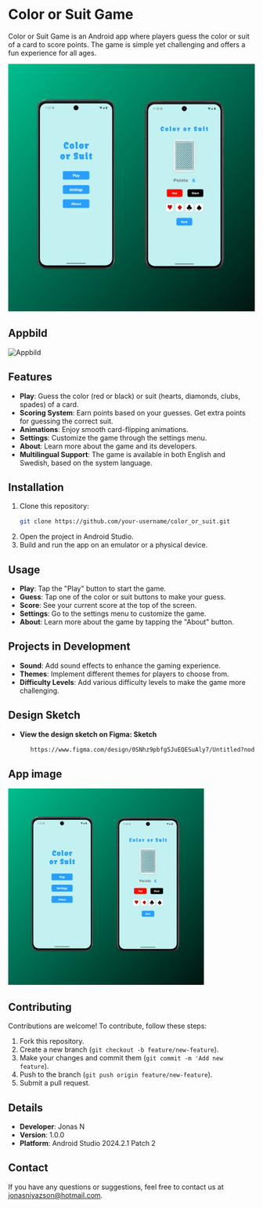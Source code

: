 
# Color or Suit Game

Color or Suit Game is an Android app where players guess the color or suit of a card to score points. The game is simple yet challenging and offers a fun experience for all ages.

![Color or Suit Game App](https://github.com/Jonasodiq/Color_or_suit/blob/main/app-img.jpg)

## Appbild

<img src="path/to/app_image.png" alt="Appbild" width="400" height="400">

## Features

- **Play**: Guess the color (red or black) or suit (hearts, diamonds, clubs, spades) of a card.
- **Scoring System**: Earn points based on your guesses. Get extra points for guessing the correct suit.
- **Animations**: Enjoy smooth card-flipping animations.
- **Settings**: Customize the game through the settings menu.
- **About**: Learn more about the game and its developers.
- **Multilingual Support**: The game is available in both English and Swedish, based on the system language.

## Installation

1. Clone this repository:
    ```bash
    git clone https://github.com/your-username/color_or_suit.git
    ```
2. Open the project in Android Studio.
3. Build and run the app on an emulator or a physical device.

## Usage

- **Play**: Tap the "Play" button to start the game.
- **Guess**: Tap one of the color or suit buttons to make your guess.
- **Score**: See your current score at the top of the screen.
- **Settings**: Go to the settings menu to customize the game.
- **About**: Learn more about the game by tapping the "About" button.

## Projects in Development

- **Sound**: Add sound effects to enhance the gaming experience.
- **Themes**: Implement different themes for players to choose from.
- **Difficulty Levels**: Add various difficulty levels to make the game more challenging.

## Design Sketch

- **View the design sketch on Figma: Sketch**
   ```bash
      https://www.figma.com/design/0SNhz9pbfg5JuEQESuAly7/Untitled?node-id=0-1&t=euFXdwTPnThEPwEb-1

## App image
<img src="https://github.com/Jonasodiq/Color_or_suit/blob/main/app-img.jpg" alt="Appbild" width="400" height="400">

## Contributing

Contributions are welcome! To contribute, follow these steps:

1. Fork this repository.
2. Create a new branch (`git checkout -b feature/new-feature`).
3. Make your changes and commit them (`git commit -m 'Add new feature`).
4. Push to the branch (`git push origin feature/new-feature`).
5. Submit a pull request.

## Details

- **Developer**: Jonas N
- **Version**: 1.0.0
- **Platform**: Android Studio 2024.2.1 Patch 2

## Contact

If you have any questions or suggestions, feel free to contact us at jonasniyazson@hotmail.com.